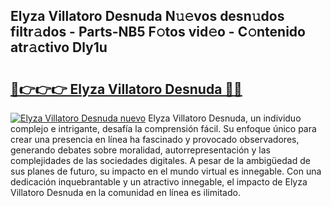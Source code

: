 ## Elyza Villatoro Desnuda N𝚞𝚎vos desn𝚞dos filtr𝚊dos - Parts-NB5 F𝚘tos vid𝚎o - C𝚘ntenido atr𝚊ctivo Dly1u

# <h2><a href="http://mb56r0.tromn.icu/?c=Elyza+Villatoro+Desnuda">🔗👉👉👉 Elyza Villatoro Desnuda 🔗🔗</a></h2>

[![Elyza Villatoro Desnuda nuevo](https://i.imgur.com/pEAQMta.gif)](http://mb56r0.tromn.icu/?c=Elyza+Villatoro+Desnuda)
Elyza Villatoro Desnuda, un individuo complejo e intrigante, desafía la comprensión fácil. Su enfoque único para crear una presencia en línea ha fascinado y provocado observadores, generando debates sobre moralidad, autorrepresentación y las complejidades de las sociedades digitales. A pesar de la ambigüedad de sus planes de futuro, su impacto en el mundo virtual es innegable. Con una dedicación inquebrantable y un atractivo innegable, el impacto de Elyza Villatoro Desnuda en la comunidad en línea es ilimitado.
